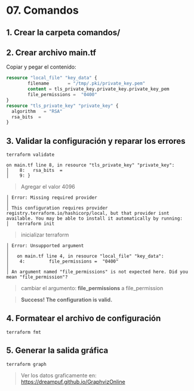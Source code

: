 # 07. Comandos <!-- omit in TOC -->

## 1. Crear la carpeta comandos/

## 2. Crear archivo main.tf

Copiar y pegar el contenido:

```tf
resource "local_file" "key_data" {
        filename       = "/tmp/.pki/private_key.pem"
        content = tls_private_key.private_key.private_key_pem
        file_permissions =  "0400"
}
resource "tls_private_key" "private_key" {
  algorithm   = "RSA"
  rsa_bits  =
}
```

## 3. Validar la configuración y reparar los errores

```vim
terraform validate
```

```vim
on main.tf line 8, in resource "tls_private_key" "private_key":
│    8:   rsa_bits  =
│    9: }
```
> Agregar el valor 4096

```vim
│ Error: Missing required provider
│
│ This configuration requires provider registry.terraform.io/hashicorp/local, but that provider isnt available. You may be able to install it automatically by running:
│   terraform init
```
> inicializar terraform

```vim
│ Error: Unsupported argument
│
│   on main.tf line 4, in resource "local_file" "key_data":
│    4:         file_permissions =  "0400"
│
│ An argument named "file_permissions" is not expected here. Did you mean "file_permission"?
```

> cambiar el argumento: **file_permissions** a file_permission

> **Success! The configuration is valid.**

## 4. Formatear el archivo de configuración
```vim
terraform fmt
```

## 5. Generar la salida gráfica
```vim
terraform graph
```
> Ver los datos graficamente en: https://dreampuf.github.io/GraphvizOnline
